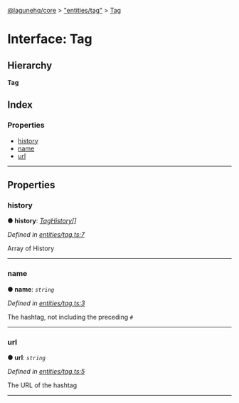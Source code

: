 [@lagunehq/core](../README.md) > ["entities/tag"](../modules/_entities_tag_.md) > [Tag](../interfaces/_entities_tag_.tag.md)

# Interface: Tag

## Hierarchy

**Tag**

## Index

### Properties

* [history](_entities_tag_.tag.md#history)
* [name](_entities_tag_.tag.md#name)
* [url](_entities_tag_.tag.md#url)

---

## Properties

<a id="history"></a>

###  history

**● history**: *[TagHistory](_entities_tag_.taghistory.md)[]*

*Defined in [entities/tag.ts:7](https://github.com/lagunehq/core/blob/35e3f58/src/entities/tag.ts#L7)*

Array of History

___
<a id="name"></a>

###  name

**● name**: *`string`*

*Defined in [entities/tag.ts:3](https://github.com/lagunehq/core/blob/35e3f58/src/entities/tag.ts#L3)*

The hashtag, not including the preceding `#`

___
<a id="url"></a>

###  url

**● url**: *`string`*

*Defined in [entities/tag.ts:5](https://github.com/lagunehq/core/blob/35e3f58/src/entities/tag.ts#L5)*

The URL of the hashtag

___


